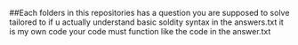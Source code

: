 ##Each folders in this repositories has a question you are supposed to solve tailored to if u actually understand basic soldity syntax
in the answers.txt it is my own code your code must function like the code in the answer.txt 
